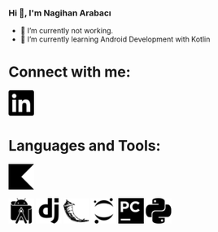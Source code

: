 ### Hi 👋, I'm Nagihan Arabacı

- 🔭 I’m currently not working.
- 🌱 I’m currently learning Android Development with Kotlin


# Connect with me:
[<img src="linkedin.svg" width="50" height="50">](https://www.linkedin.com/in/nagihan-arabaci/)
 

  
# Languages and Tools:
[<img src="kotlin.svg" width="50" height="50">](https://jupyter.org/try)

[<img src="androidstudio.svg" width="50" height="50">](kotlin)
[<img src="django.svg" width="50" height="50">](python)
[<img src="flask.svg" width="50" height="50">](pycharm)
[<img src="jupyter.svg" width="50" height="50">](pycharm)
[<img src="pycharm.svg" width="50" height="50">](pycharm)
[<img src="python.svg" width="50" height="50">](pycharm)



